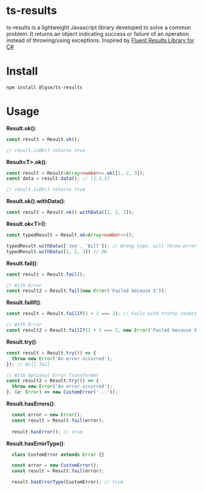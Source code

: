 # ts-results

ts-results is a lightweight Javascript library developed to solve a common problem. It returns an object indicating success or failure of an operation instead of throwing/using exceptions. Inspired by [Fluent Results Library for C#](https://github.com/altmann/FluentResults)
# Install
```
npm install @lgse/ts-results
```

# Usage

**Result.ok()**:
```typescript
const result = Result.ok();

// result.isOk() returns true
```

**Result\<T>.ok()**:
```typescript
const result = Result<Array<number>>.ok([1, 2, 3]);
const data = result.data(); // [1,2,3]

// result.IsOk() returns true
```

**Result.ok().withData()**:
```typescript
const result = Result.ok().withData([1, 2, 3]);
```

**Result.ok\<T>()**:
```typescript
const typedResult = Result.ok<Array<number>>();

typedResult.withData(['Joe', 'Bill']); // Wrong type, will throw error
typedResult.withData([1, 2, 3]) // OK
```

**Result.fail()**:
```typescript
const result = Result.fail();

// With Error
const result2 = Result.fail(new Error('Failed because X'));
```

**Result.failIf()**:
```typescript
const result = Result.failIf(1 + 1 === 2); // Fails with truthy condition

// With Error
const result2 = Result.failIf(1 + 1 === 2, new Error('Failed because X'));
```

**Result.try()**:
```typescript
const result = Result.try(() => {
  throw new Error('An error occurred');
}); // Will fail

// With Optional Error Transformer
const result2 = Result.try(() => {
  throw new Error('An error occurred');
}, (e: Error) => new CustomError('...'));
```

**Result.hasErrors()**:
```typescript
  const error = new Error();
  const result = Result.fail(error);
  
  result.hasError(); // true
```

**Result.hasErrorType()**:
```typescript
  class CustomError extends Error {}

  const error = new CustomError();
  const result = Result.fail(error);

  result.hasErrorType(CustomError); // true
```
